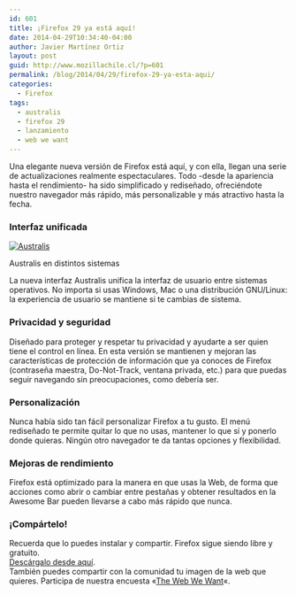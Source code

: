 ```yaml
---
id: 601
title: ¡Firefox 29 ya está aquí!
date: 2014-04-29T10:34:40-04:00
author: Javier Martínez Ortiz
layout: post
guid: http://www.mozillachile.cl/?p=601
permalink: /blog/2014/04/29/firefox-29-ya-esta-aqui/
categories:
  - Firefox
tags:
  - australis
  - firefox 29
  - lanzamiento
  - web we want
---
```

Una elegante nueva versión de Firefox está aquí, y con ella, llegan una serie de actualizaciones realmente espectaculares. Todo -desde la apariencia hasta el rendimiento- ha sido simplificado y rediseñado, ofreciéndote nuestro navegador más rápido, más personalizable y más atractivo hasta la fecha.

<!--more-->

### Interfaz unificada

<div id="attachment_300" style="width: 262px" class="wp-caption aligncenter">
  <a href="/images/2013/11/Multi-australis.jpg"><img aria-describedby="caption-attachment-300" class="size-medium wp-image-300" src="/images/2013/11/Multi-australis-252x160.jpg" alt="Australis" width="252" height="160" data-id="300" srcset="/images/2013/11/Multi-australis-252x160.jpg 252w, /images/2013/11/Multi-australis-600x381.jpg 600w, /images/2013/11/Multi-australis.jpg 1650w" sizes="(max-width: 252px) 100vw, 252px" /></a>
  
  <p id="caption-attachment-300" class="wp-caption-text">
    Australis en distintos sistemas
  </p>
</div>

La nueva interfaz Australis unifica la interfaz de usuario entre sistemas operativos. No importa si usas Windows, Mac o una distribución GNU/Linux: la experiencia de usuario se mantiene si te cambias de sistema.

### Privacidad y seguridad

Diseñado para proteger y respetar tu privacidad y ayudarte a ser quien tiene el control en línea. En esta versión se mantienen y mejoran las características de protección de información que ya conoces de Firefox (contraseña maestra, Do-Not-Track, ventana privada, etc.) para que puedas seguir navegando sin preocupaciones, como debería ser.

### Personalización

Nunca había sido tan fácil personalizar Firefox a tu gusto. El menú rediseñado te permite quitar lo que no usas, mantener lo que sí y ponerlo donde quieras. Ningún otro navegador te da tantas opciones y flexibilidad.

### Mejoras de rendimiento

Firefox está optimizado para la manera en que usas la Web, de forma que acciones como abrir o cambiar entre pestañas y obtener resultados en la Awesome Bar pueden llevarse a cabo más rápido que nunca.

### ¡Compártelo!

Recuerda que lo puedes instalar y compartir. Firefox sigue siendo libre y gratuito.  
<a title="Firefox en Español de Chile" href="https://www.mozilla.org/es-CL/" target="_blank">Descárgalo desde aquí</a>.  
También puedes compartir con la comunidad tu imagen de la web que quieres. Participa de nuestra encuesta «<a href="https://webwewant.mozilla.org/es/" target="_blank">The Web We Want</a>«.
